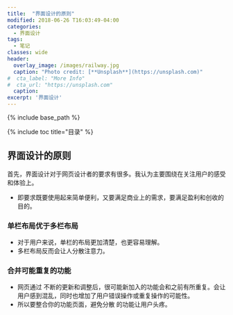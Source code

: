 ```yaml
---
title:  "界面设计的原则"
modified: 2018-06-26 T16:03:49-04:00
categories: 
  - 界面设计
tags:
  - 笔记
classes: wide
header:
  overlay_image: /images/railway.jpg 
  caption: "Photo credit: [**Unsplash**](https://unsplash.com)"
#  cta_label: "More Info" 
#  cta_url: "https://unsplash.com"
  caption:
excerpt: '界面设计'
---
```


{% include base_path %}

{% include toc title="目录" %}

 
## 界面设计的原则
  首先，界面设计对于网页设计者的要求有很多。我认为主要围绕在关注用户的感受和体验上。
- 即要求既要使用起来简单便利，又要满足商业上的需求，要满足盈利和创收的目的。
### 单栏布局优于多栏布局
- 对于用户来说，单栏的布局更加清楚，也更容易理解。
- 多栏布局反而会让人分散注意力。
 
### 合并可能重复的功能
- 网页通过 不断的更新和调整后，很可能新加入的功能会和之前有所重复。会让用户感到混乱，同时也增加了用户错误操作或重复操作的可能性。
- 所以要整合你的功能页面，避免分散 的功能让用户头疼。
